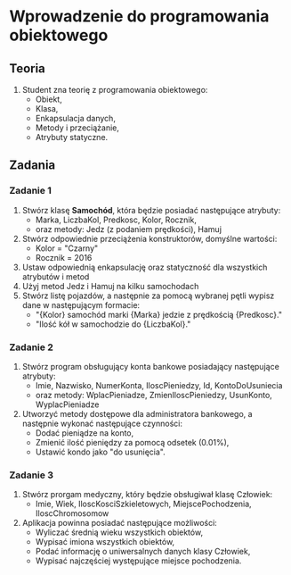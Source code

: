 # Wprowadzenie do programowania obiektowego

## Teoria

1. Student zna teorię z programowania obiektowego:
    - Obiekt,
    - Klasa,
    - Enkapsulacja danych,
    - Metody i przeciążanie,
    - Atrybuty statyczne.

## Zadania

### Zadanie 1

1. Stwórz klasę **Samochód**, która będzie posiadać następujące atrybuty:
    - Marka, LiczbaKol, Predkosc, Kolor, Rocznik,
    - oraz metody: Jedz (z podaniem prędkości), Hamuj
2. Stwórz odpowiednie przeciążenia konstruktorów, domyślne wartości:
    - Kolor = "Czarny"
    - Rocznik = 2016
3. Ustaw odpowiednią enkapsulację oraz statyczność dla wszystkich atrybutów i metod
4. Użyj metod Jedz i Hamuj na kilku samochodach
5. Stwórz listę pojazdów, a następnie za pomocą wybranej pętli wypisz dane w następującym formacie:
    - "{Kolor} samochód marki {Marka} jedzie z prędkością {Predkosc}."
    - "Ilość kół w samochodzie do {LiczbaKol}."

### Zadanie 2

1. Stwórz program obsługujący konta bankowe posiadający następujące atrybuty:
    - Imie, Nazwisko, NumerKonta, IloscPieniedzy, Id, KontoDoUsuniecia
    - oraz metody: WplacPieniadze, ZmienIloscPieniedzy, UsunKonto, WyplacPieniadze
2. Utworzyć metody dostępowe dla administratora bankowego, a następnie wykonać następujące czynności:
    - Dodać pieniądze na konto,
    - Zmienić ilość pieniędzy za pomocą odsetek (0.01%),
    - Ustawić kondo jako "do usunięcia".

### Zadanie 3

1. Stwórz prorgam medyczny, który będzie obsługiwał klasę Człowiek:
    - Imie, Wiek, IloscKosciSzkieletowych, MiejscePochodzenia, IloscChromosomow
2. Aplikacja powinna posiadać następujące możliwości:
    - Wyliczać średnią wieku wszystkich obiektów,
    - Wypisać imiona wszystkich obiektów,
    - Podać informację o uniwersalnych danych klasy Człowiek,
    - Wypisać najczęściej występujące miejsce pochodzenia.
